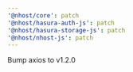 ```yaml
---
'@nhost/core': patch
'@nhost/hasura-auth-js': patch
'@nhost/hasura-storage-js': patch
'@nhost/nhost-js': patch
---
```


Bump axios to v1.2.0
